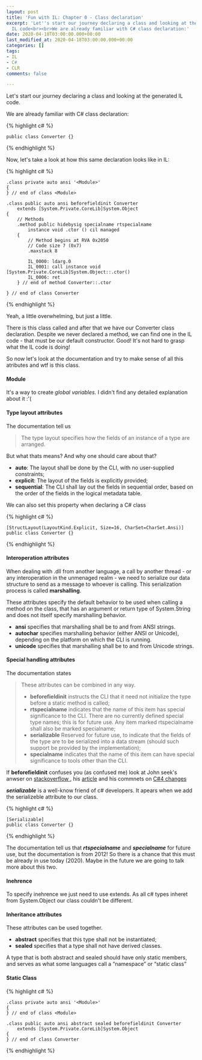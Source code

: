 ```yaml
---
layout: post
title: 'Fun with IL: Chapter 0 - Class declaration'
excerpt: 'Let''s start our journey declaring a class and looking at the generated
  IL code<br><br>We are already familiar with C# class declaration:'
date: 2020-04-18T03:00:00.000+00:00
last_modified_at: 2020-04-18T03:00:00.000+00:00
categories: []
tags:
- IL
- C#
- CLR
comments: false

---
```

Let's start our journey declaring a class and looking at the generated IL code.

We are already familiar with C# class declaration:

{% highlight c# %}

    public class Converter {}

{% endhighlight %}

Now, let's take a look at how this same declaration looks like in IL:

{% highlight c# %}

    .class private auto ansi '<Module>'
    {
    } // end of class <Module>
    
    .class public auto ansi beforefieldinit Converter
        extends [System.Private.CoreLib]System.Object
    {
        // Methods
        .method public hidebysig specialname rtspecialname 
            instance void .ctor () cil managed 
        {
            // Method begins at RVA 0x2050
            // Code size 7 (0x7)
            .maxstack 8
    
            IL_0000: ldarg.0
            IL_0001: call instance void [System.Private.CoreLib]System.Object::.ctor()
            IL_0006: ret
        } // end of method Converter::.ctor
    
    } // end of class Converter

{% endhighlight %}

Yeah, a little overwhelming, but just a little.

There is this class called <module> and after that we have our Converter class declaration. Despite we never declared a method, we can find one in the IL code - that must be our default constructor. Good! It's not hard to grasp what the IL code is doing!

So now let's look at the documentation and try to make sense of all this atributes and wtf is this <Module> class.

#### Module

It's a way to create _global variables._ I didn't find any detailed explanation about it :'(

#### Type layout attributes

The documentation tell us

> The type layout specifies how the fields of an instance of a type are arranged.

But what thats means? And why one should care about that?

* **auto**: The layout shall be done by the CLI, with no user-supplied constraints;
* **explicit**: The layout of the fields is explicitly provided;
* **sequential**: The CLI shall lay out the fields in sequential order, based on the order of the fields in the logical metadata table.

We can also set this property when declaring a C# class

{% highlight c# %}

    [StructLayout(LayoutKind.Explicit, Size=16, CharSet=CharSet.Ansi)]
    public class Converter {}

{% endhighlight %}

#### Interoperation attributes

When dealing with .dll from another language, a call by another thread - or any interoperation in the unmenaged realm - we need to serialize our data structure to send as a message to whoever is calling. This serialization process is called **marshalling**.

These attributes specify the default behavior to be used when calling a method  on the class, that has an argument or return type of System.String and does not itself specify marshalling behavior.

* **ansi** specifies that marshalling shall be to and from ANSI strings.
* **autochar** specifies marshalling behavior (either ANSI or Unicode), depending on the platform on which the CLI is running.
* **unicode** specifies that marshalling shall be to and from Unicode strings.

#### Special handling attributes

The documentation states

> These attributes can be combined in any way.
>
> * **beforefieldinit** instructs the CLI that it need not initialize the type before a static method is called;
> * **rtspecialname** indicates that the name of this item has special significance to the CLI. There are no currently defined special type names; this is for future use. Any item marked rtspecialname shall also be marked specialname;
> * **serializable** Reserved for future use, to indicate that the fields of the type are to be serialized into a data stream (should such support be provided by the implementation);
> * **specialname** indicates that the name of this item can have special significance to tools other than the CLI.

If **beforefieldinit** confuses you (as confused me) look at John seek's anwser on [stackoverflow ](https://stackoverflow.com/questions/610818/what-does-beforefieldinit-flag-do "What does beforefieldinit flag do?"), his [article](https://csharpindepth.com/Articles/BeforeFieldInit "C# and beforefieldinit") and his commnets on [C#4 changes](https://codeblog.jonskeet.uk/2010/01/26/type-initialization-changes-in-net-4-0/ "TYPE INITIALIZATION CHANGES IN .NET 4.0")

**_serializable_** is a well-know friend of c# developers. It apears when we add the serializeble attribute to our class.

{% highlight c# %}

    [Serializable]
    public class Converter {}

{% endhighlight %}

The documentation tell us that **_rtspecialname_** and **_specialname_** for future use, but the documentation is from 2012! So there is a chance that this must be already in use today (2020). Maybe in the future we are going to talk more about this two.

#### Inehrence

To specify inehrence we just need to use extends. As all c# types inheret from System.Object our class couldn't be different.

#### Inheritance attributes

These attributes can be used together.

* **abstract** specifies that this type shall not be instantiated;
* **sealed** specifies that a type shall not have derived classes.

A type that is both abstract and sealed should have only static members, and serves as what some languages call a “namespace” or “static class”

#### Static Class

{% highlight c# %}

    .class private auto ansi '<Module>'
    {
    } // end of class <Module>
    
    .class public auto ansi abstract sealed beforefieldinit Converter
        extends [System.Private.CoreLib]System.Object
    {
    } // end of class Converter

{% endhighlight %}